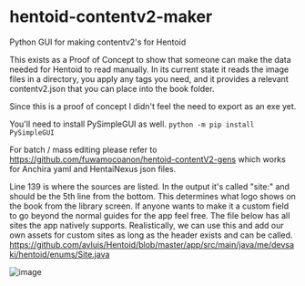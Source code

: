 # hentoid-contentv2-maker
Python GUI for making contentv2's for Hentoid

This exists as a Proof of Concept to show that someone can make the data needed for Hentoid to read manually. In its current state it reads the image files in a directory, you apply any tags you need, and it provides a relevant contentv2.json that you can place into the book folder.

Since this is a proof of concept I didn't feel the need to export as an exe yet. 

You'll need to install PySimpleGUI as well. ```python -m pip install PySimpleGUI```

For batch / mass editing please refer to https://github.com/fuwamocoanon/hentoid-contentV2-gens which works for Anchira yaml and HentaiNexus json files.

Line 139 is where the sources are listed. In the output it's called "site:" and should be the 5th line from the bottom. This determines what logo shows on the book from the library screen. If anyone wants to make it a custom field to go beyond the normal guides for the app feel free. The file below has all sites the app natively supports. Realistically, we can use this and add our own assets for custom sites as long as the header exists and can be called.
https://github.com/avluis/Hentoid/blob/master/app/src/main/java/me/devsaki/hentoid/enums/Site.java 

![image](https://github.com/user-attachments/assets/38773586-0e08-424b-b036-d505bf25198b)
